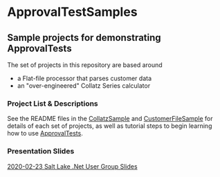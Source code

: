 # ApprovalTestSamples

## Sample projects for demonstrating ApprovalTests

The set of projects in this repository are based around

- a Flat-file processor that parses customer data
- an "over-engineered" Collatz Series calculator

### Project List & Descriptions

See the README files in the [CollatzSample](CollatzSample) and [CustomerFileSample](CustomerFileSample) for details of each set of projects, as well as tutorial steps to begin learning how to use [ApprovalTests](https://approvaltests.com).

### Presentation Slides
[2020-02-23 Salt Lake .Net User Group Slides](slnet-approval-tests.pdf)
